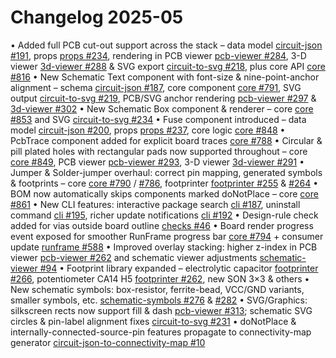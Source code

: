 # Changelog 2025-05

• Added full PCB cut-out support across the stack – data model [circuit-json #191](https://github.com/tscircuit/circuit-json/pull/191), props [props #234](https://github.com/tscircuit/props/pull/234), rendering in PCB viewer [pcb-viewer #284](https://github.com/tscircuit/pcb-viewer/pull/284), 3-D viewer [3d-viewer #288](https://github.com/tscircuit/3d-viewer/pull/288) & SVG export [circuit-to-svg #218](https://github.com/tscircuit/circuit-to-svg/pull/218), plus core API [core #816](https://github.com/tscircuit/core/pull/816)
• New Schematic Text component with font-size & nine-point-anchor alignment – schema [circuit-json #187](https://github.com/tscircuit/circuit-json/pull/187), core component [core #791](https://github.com/tscircuit/core/pull/791), SVG output [circuit-to-svg #219](https://github.com/tscircuit/circuit-to-svg/pull/219), PCB/SVG anchor rendering [pcb-viewer #297](https://github.com/tscircuit/pcb-viewer/pull/297) & [3d-viewer #302](https://github.com/tscircuit/3d-viewer/pull/302)
• New Schematic Box component & renderer – core [core #853](https://github.com/tscircuit/core/pull/853) and SVG [circuit-to-svg #234](https://github.com/tscircuit/circuit-to-svg/pull/234)
• Fuse component introduced – data model [circuit-json #200](https://github.com/tscircuit/circuit-json/pull/200), props [props #237](https://github.com/tscircuit/props/pull/237), core logic [core #848](https://github.com/tscircuit/core/pull/848)
• PcbTrace component added for explicit board traces [core #788](https://github.com/tscircuit/core/pull/788)
• Circular & pill plated holes with rectangular pads now supported throughout – core [core #849](https://github.com/tscircuit/core/pull/849), PCB viewer [pcb-viewer #293](https://github.com/tscircuit/pcb-viewer/pull/293), 3-D viewer [3d-viewer #291](https://github.com/tscircuit/3d-viewer/pull/291)
• Jumper & Solder-jumper overhaul: correct pin mapping, generated symbols & footprints – core [core #790](https://github.com/tscircuit/core/pull/790) / [#786](https://github.com/tscircuit/core/pull/786), footprinter [footprinter #255](https://github.com/tscircuit/footprinter/pull/255) & [#264](https://github.com/tscircuit/footprinter/pull/264)
• BOM now automatically skips components marked doNotPlace – core [core #861](https://github.com/tscircuit/core/pull/861)
• New CLI features: interactive package search [cli #187](https://github.com/tscircuit/cli/pull/187), uninstall command [cli #195](https://github.com/tscircuit/cli/pull/195), richer update notifications [cli #192](https://github.com/tscircuit/cli/pull/192)
• Design-rule check added for vias outside board outline [checks #46](https://github.com/tscircuit/checks/pull/46)
• Board render progress event exposed for smoother RunFrame progress bar [core #794](https://github.com/tscircuit/core/pull/794) + consumer update [runframe #588](https://github.com/tscircuit/runframe/pull/588)
• Improved overlay stacking: higher z-index in PCB viewer [pcb-viewer #262](https://github.com/tscircuit/pcb-viewer/pull/262) and schematic viewer adjustments [schematic-viewer #94](https://github.com/tscircuit/schematic-viewer/pull/94)
• Footprint library expanded – electrolytic capacitor [footprinter #266](https://github.com/tscircuit/footprinter/pull/266), potentiometer CA14 H5 [footprinter #262](https://github.com/tscircuit/footprinter/pull/262), new SON 3×3 & others
• New schematic symbols: box-resistor, ferrite-bead, VCC/GND variants, smaller symbols, etc. [schematic-symbols #276](https://github.com/tscircuit/schematic-symbols/pull/276) & [#282](https://github.com/tscircuit/schematic-symbols/pull/282)
• SVG/Graphics: silkscreen rects now support fill & dash [pcb-viewer #313](https://github.com/tscircuit/pcb-viewer/pull/313); schematic SVG circles & pin-label alignment fixes [circuit-to-svg #231](https://github.com/tscircuit/circuit-to-svg/pull/231)
• doNotPlace & internally-connected-source-pin features propagate to connectivity-map generator [circuit-json-to-connectivity-map #10](https://github.com/tscircuit/circuit-json-to-connectivity-map/pull/10)
